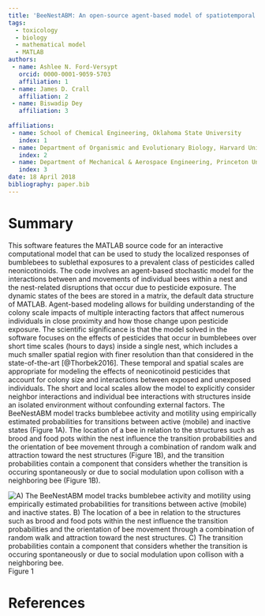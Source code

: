```yaml
---
title: 'BeeNestABM: An open-source agent-based model of spatiotemporal distribution of bumblebees in nests'
tags:
  - toxicology
  - biology
  - mathematical model
  - MATLAB
authors:
 - name: Ashlee N. Ford-Versypt
   orcid: 0000-0001-9059-5703
   affiliation: 1
 - name: James D. Crall
   affiliation: 2
 - name: Biswadip Dey
   affiliation: 3
   
affiliations:
 - name: School of Chemical Engineering, Oklahoma State University
   index: 1
 - name: Department of Organismic and Evolutionary Biology, Harvard University
   index: 2 
 - name: Department of Mechanical & Aerospace Engineering, Princeton University
   index: 3  
date: 18 April 2018
bibliography: paper.bib
---
```


# Summary

This software features the MATLAB source code for an interactive computational model that can be used to study the localized responses 
of bumblebees to sublethal exposures to a prevalent class of pesticides called neonicotinoids. The code involves an agent-based stochastic model for the interactions between 
and movements of individual bees within a nest and the nest-related disruptions that occur due to pesticide exposure. The dynamic states of the bees are stored in a matrix, the default data structure 
of MATLAB. Agent-based modeling allows for building understanding of the colony scale impacts of multiple interacting factors that affect numerous individuals in close proximity and how those change upon pesticide exposure. The scientific significance is that the model solved in the software focuses 
on the effects of pesticides that occur in bumblebees over short time scales (hours to days) inside a single nest, which includes a much 
smaller spatial region with finer resolution than that considered in the state-of-the-art
[@Thorbek2016]. These temporal and spatial scales are appropriate for modeling the effects of 
neonicotinoid pesticides that account for colony size and interactions between exposed and unexposed individuals. The short and local scales allow the model to explicitly consider neighbor interactions and individual bee interactions with structures inside an isolated
environment without confounding external factors. The BeeNestABM model tracks bumblebee activity and motility using empirically estimated probabilities for transitions between active (mobile) and inactive states (Figure 1A). The location of a bee in relation to the structures such as brood and food pots within the nest influence the transition probabilities and the orientation of bee movement through a combination of random walk and attraction toward the nest structures (Figure 1B), and the transition probabilities contain a component that considers whether the transition is occuring spontaneously or due to social modulation upon collison with a neighboring bee (Figure 1B).

![A) The BeeNestABM model tracks bumblebee activity and motility using empirically estimated probabilities for transitions between active (mobile) and inactive states. B) The location of a bee in relation to the structures such as brood and food pots within the nest influence the transition probabilities and the orientation of bee movement through a combination of random walk and attraction toward the nest structures. C) The transition probabilities contain a component that considers whether the transition is occuring spontaneously or due to social modulation upon collison with a neighboring bee.](BeeNestABMtransitions.png)
Figure 1

# References
